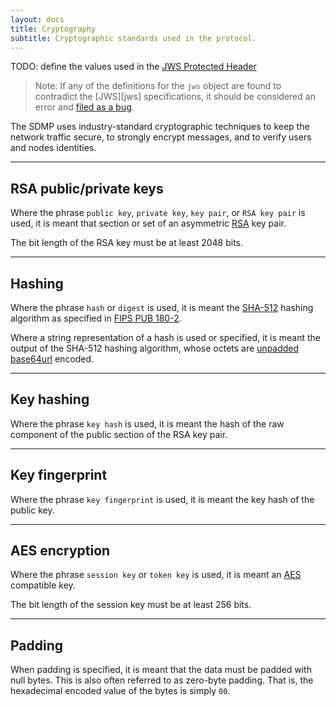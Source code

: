 ```yaml
---
layout: docs
title: Cryptography
subtitle: Cryptographic standards used in the protocol.
---
```



TODO: define the values used in the [JWS Protected Header](http://self-issued.info/docs/draft-ietf-jose-json-web-signature.html#CompactSerializationOverview)




> Note: If any of the definitions for the `jws` object are found to contradict
> the [JWS][jws] specifications, it should be considered an error and
> [filed as a bug](https://github.com/sdmp/sdmp.github.io/issues).










The SDMP uses industry-standard cryptographic techniques to keep the network traffic
secure, to strongly encrypt messages, and to verify users and nodes identities.

---

## RSA public/private keys

Where the phrase `public key`, `private key`, `key pair`, or `RSA key pair` is used, it
is meant that section or set of an asymmetric [RSA][w_rsa] key pair.

The bit length of the RSA key must be at least 2048 bits.

---

## Hashing

Where the phrase `hash` or `digest` is used, it is meant
the [SHA-512][w_sha2] hashing algorithm as specified in [FIPS PUB 180-2][fips180].

Where a string representation of a hash is used or specified, it is meant the output of
the SHA-512 hashing algorithm, whose octets are [unpadded base64url][base64] encoded.

---

## Key hashing

Where the phrase `key hash` is used, it is meant the hash of the raw component of the
public section of the RSA key pair.

---

## Key fingerprint

Where the phrase `key fingerprint` is used, it is meant the key hash of the public key.

---

## AES encryption

Where the phrase `session key` or `token key` is used, it is meant
an [AES][w_aes] compatible key.

The bit length of the session key must be at least 256 bits.

---

## Padding

When padding is specified, it is meant that the data must be padded with null bytes. This
is also often referred to as zero-byte padding. That is, the hexadecimal encoded value
of the bytes is simply `00`.


[w_rsa]: https://en.wikipedia.org/wiki/RSA_(cryptosystem)
[w_sha2]: https://en.wikipedia.org/wiki/SHA-2
[w_aes]: https://en.wikipedia.org/wiki/Advanced_Encryption_Standard
[fips180]: http://csrc.nist.gov/publications/fips/fips180-2/fips180-2.pdf
[base64]: https://tools.ietf.org/html/rfc4648#section-5
